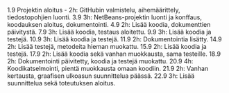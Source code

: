 ﻿1.9 Projektin aloitus - 2h: GitHubin valmistelu, aihemäärittely, tiedostopohjien luonti.
3.9 3h: NetBeans-projektin luonti ja konffaus, koodauksen aloitus, dokumentointi.
4.9 2h: Lisää koodia, dokumenttien päivitystä.
7.9 3h: Lisää koodia, testaus aloitettu.
9.9 3h: Lisää koodia ja testejä.
10.9 3h: Lisää koodia ja testejä.
11.9 2h: Dokumentointia lisätty.
14.9 2h: Lisää testejä, metodeita hieman muokattu.
15.9 2h: Lisää koodia ja testejä.
17.9 2h: Lisää koodia sekä vanhan muokkausta, sama testeille.
18.9 2h: Dokumentointi päivitetty, koodia ja testejä muokattu.
20.9 4h: Koodikatselmointi, pientä muokkausta omaan koodiin.
21.9 2h: Vanhan kertausta, graafisen ulkoasun suunnittelua päässä.
22.9 3h: Lisää suunnittelua sekä toteutuksen aloitus.
